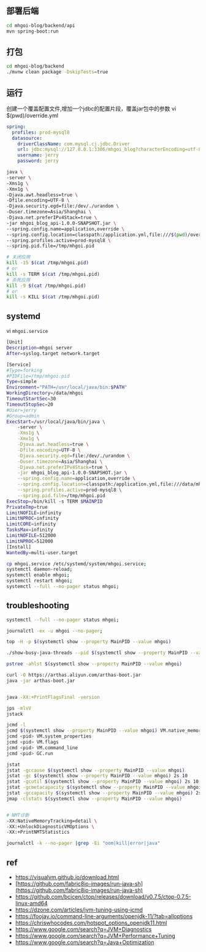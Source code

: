 ## 部署后端
```bash
cd mhgoi-blog/backend/api
mvn spring-boot:run
```

## 打包
```bash
cd mhgoi-blog/backend
./mvnw clean package -DskipTests=true
```

## 运行

创建一个覆盖配置文件,增加一个jdbc的配置片段，覆盖jar包中的参数
vi $(pwd)/override.yml
```yml
spring:
  profiles: prod-mysql8
  datasource:
    driverClassName: com.mysql.cj.jdbc.Driver
    url: jdbc:mysql://127.0.0.1:3306/mhgoi_blog?characterEncoding=utf-8&useSSL=false&autoReconnect=true&allowPublicKeyRetrieval=true
    username: jerry
    password: jerry
```


```bash
java \
-server \
-Xms1g \
-Xmx1g \
-Djava.awt.headless=true \
-Dfile.encoding=UTF-8 \
-Djava.security.egd=file:/dev/./urandom \
-Duser.timezone=Asia/Shanghai \
-Djava.net.preferIPv4Stack=true \
-jar mhgoi_blog_api-1.0.0-SNAPSHOT.jar \
--spring.config.name=application,override \
--spring.config.location=classpath:/application.yml,file:///$(pwd)/override.yml \
--spring.profiles.active=prod-mysql8 \
--spring.pid.file=/tmp/mhgoi.pid
```

```bash
# 关闭应用
kill -15 $(cat /tmp/mhgoi.pid)
# or
kill -s TERM $(cat /tmp/mhgoi.pid)
# 杀死应用
kill -9 $(cat /tmp/mhgoi.pid)
# or
kill -s KILL $(cat /tmp/mhgoi.pid)
```



## systemd

vi `mhgoi.service`

```bash
[Unit]
Description=mhgoi server
After=syslog.target network.target

[Service]
#Type=forking
#PIDFile=/tmp/mhgoi.pid
Type=simple
Environment="PATH=/usr/local/java/bin:$PATH"
WorkingDirectory=/data/mhgoi
TimeoutStartSec=30
TimeoutStopSec=20
#User=jerry
#Group=admin
ExecStart=/usr/local/java/bin/java \
    -server \
    -Xms1g \
    -Xmx1g \
    -Djava.awt.headless=true \
    -Dfile.encoding=UTF-8 \
    -Djava.security.egd=file:/dev/./urandom \
    -Duser.timezone=Asia/Shanghai \
    -Djava.net.preferIPv4Stack=true \
    -jar mhgoi_blog_api-1.0.0-SNAPSHOT.jar \
    --spring.config.name=application,override \
    --spring.config.location=classpath:/application.yml,file:///data/mhgoi/override.yml \
    --spring.profiles.active=prod-mysql8 \
    --spring.pid.file=/tmp/mhgoi.pid
ExecStop=/bin/kill -s TERM $MAINPID
PrivateTmp=true
LimitNOFILE=infinity
LimitNPROC=infinity
LimitCORE=infinity
TasksMax=infinity
LimitNOFILE=512000
LimitNPROC=512000
[Install]
WantedBy=multi-user.target
```

```bash
cp mhgoi.service /etc/systemd/system/mhgoi.service;
systemctl daemon-reload;
systemctl enable mhgoi;
systemctl restart mhgoi;
systemctl --full --no-pager status mhgoi;
```


## troubleshooting

```bash
systemctl --full --no-pager status mhgoi;

journalctl -ex -u mhgoi --no-pager;

top -H -p $(systemctl show --property MainPID --value mhgoi)

./show-busy-java-threads --pid $(systemctl show --property MainPID --value mhgoi) --count 10 --jstack-path /usr/local/java/bin/jstack --use-ps

pstree -ahlst $(systemctl show --property MainPID --value mhgoi)

curl -O https://arthas.aliyun.com/arthas-boot.jar
java -jar arthas-boot.jar


java -XX:+PrintFlagsFinal -version

jps -mlvV
jstack

jcmd -l
jcmd $(systemctl show --property MainPID --value mhgoi) VM.native_memory scale=MB
jcmd <pid> VM.system_properties
jcmd <pid> VM.flags
jcmd <pid> VM.command_line
jcmd <pid> GC.run

jstat
jstat -gccause $(systemctl show --property MainPID --value mhgoi)
jstat -gc $(systemctl show --property MainPID --value mhgoi) 2s 10
jstat -gcutil $(systemctl show --property MainPID --value mhgoi) 2s 10
jstat -gcmetacapacity $(systemctl show --property MainPID --value mhgoi)
jstat -gccapacity $(systemctl show --property MainPID --value mhgoi) 2s
jmap -clstats $(systemctl show --property MainPID --value mhgoi)


# NMT诊断
-XX:NativeMemoryTracking=detail \
-XX:+UnlockDiagnosticVMOptions \
-XX:+PrintNMTStatistics

journalctl -k --no-pager |grep -Ei "oom|kill|error|java"
```


## ref
* https://visualvm.github.io/download.html
* [https://github.com/fabric8io-images/run-java-sh](https://github.com/fabric8io-images/run-java-sh)
* https://github.com/bcicen/ctop/releases/download/v0.7.5/ctop-0.7.5-linux-amd64
* https://dzone.com/articles/jvm-tuning-using-jcmd
* https://foojay.io/command-line-arguments/openjdk-11/?tab=alloptions
* https://chriswhocodes.com/hotspot_options_openjdk11.html
* https://www.google.com/search?q=JVM+Diagnostics
* https://www.google.com/search?q=JVM+Performance+Tuning
* https://www.google.com/search?q=Java+Optimization
